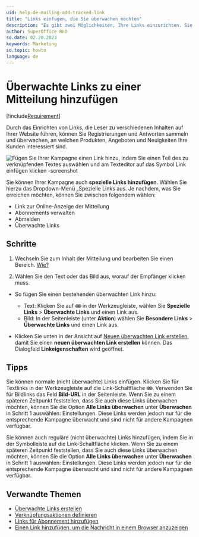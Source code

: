 ```yaml
---
uid: help-de-mailing-add-tracked-link
title: "Links einfügen, die Sie überwachen möchten"
description: "Es gibt zwei Möglichkeiten, Ihre Links einzurichten. Sie können entweder einen voreingestellten nachverfolgten Link verwenden, um Klicks über mehrere Kampagnen nachzuverfolgen, oder einen neuen Link einrichten, der nur in dieser Kampagne verfügbar ist. In dieser Anleitung lernen Sie, wie Sie einen überwachten Link hinzufügen."
author: SuperOffice RnD
so.date: 02.20.2023
keywords: Marketing
so.topic: howto
language: de
---
```


# Überwachte Links zu einer Mitteilung hinzufügen

[!include[Requirement](includes/req-marketing.md)]

Durch das Einrichten von Links, die Leser zu verschiedenen Inhalten auf Ihrer Website führen, können Sie Registrierungen und Antworten sammeln und überwachen, an welchen Produkten, Angeboten und Neuigkeiten Ihre Kunden interessiert sind.

![Fügen Sie Ihrer Kampagne einen Link hinzu, indem Sie einen Teil des zu verknüpfenden Textes auswählen und am Texteditor auf das Symbol Link einfügen klicken -screenshot][img2]

Sie können Ihrer Kampagne auch **spezielle Links hinzufügen**. Wählen Sie hierzu das Dropdown-Menü „Spezielle Links aus. Je nachdem, was Sie erreichen möchten, können Sie zwischen folgendem wählen:

* Link zur Online-Anzeige der Mitteilung
* Abonnements verwalten
* Abmelden
* Überwachte Links

## Schritte

1. Wechseln Sie zum Inhalt der Mitteilung und bearbeiten Sie einen Bereich. [Wie?][2]

2. Wählen Sie den Text oder das Bild aus, worauf der Empfänger klicken muss.

* So fügen Sie einen bestehenden überwachten Link hinzu:

  * Text: Klicken Sie auf ![Symbol][img1] in der Werkzeugleiste, wählen Sie **Spezielle Links** &gt; **Überwachte Links** und einen Link aus.
  * Bild: In der Seitenleiste (unter **Aktion**) wählen Sie **Besondere Links** &gt; **Überwachte Links** und einen Link aus.

* Klicken Sie unten in der Ansicht auf [Neuen überwachten Link erstellen][5], damit Sie einen **neuen überwachten Link erstellen** können. Das Dialogfeld **Linkeigenschaften** wird geöffnet.

## Tipps

Sie können normale (nicht überwachte) Links einfügen. Klicken Sie für Textlinks in der Werkzeugleiste auf die Link-Schaltfläche ![Symbol][img1]. Verwenden Sie für Bildlinks das Feld **Bild-URL** in der Seitenleiste. Wenn Sie zu einem späteren Zeitpunkt feststellen, dass Sie auch diese Links überwachen möchten, können Sie die Option **Alle Links überwachen** unter **Überwachen** in Schritt 1 auswählen: Einstellungen. Diese Links werden jedoch nur für die entsprechende Kampagne überwacht und sind nicht für andere Kampagnen verfügbar.

Sie können auch reguläre (nicht überwachte) Links hinzufügen, indem Sie in der Symbolleiste auf die Link-Schaltfläche klicken. Wenn Sie zu einem späteren Zeitpunkt feststellen, dass Sie auch diese Links überwachen möchten, können Sie die Option **Alle Links überwachen** unter **Überwachen** in Schritt 1 auswählen: Einstellungen. Diese Links werden jedoch nur für die entsprechende Kampagne überwacht und sind nicht für andere Kampagnen verfügbar.

## Verwandte Themen

* [Überwachte Links erstellen][5]
* [Verknüpfungsaktionen definieren][6]
* [Links für Abonnement hinzufügen][4]
* [Einen Link hinzufügen, um die Nachricht in einem Browser anzuzeigen][1]

<!-- Referenced links -->
[1]: ../../learn/add-link-to-display-message-in-browser.md
[2]: ../../learn/edit-paragraph.md
[4]: ../../mailing/learn/create/add-unsubscribe-link.md
[5]: create-links.md
[6]: define-link-actions.md

<!-- Referenced images -->
[img1]: ../../../../media/icons/marketing-and-forms/link.png
[img2]: media/tracked-links-in-editor.png
